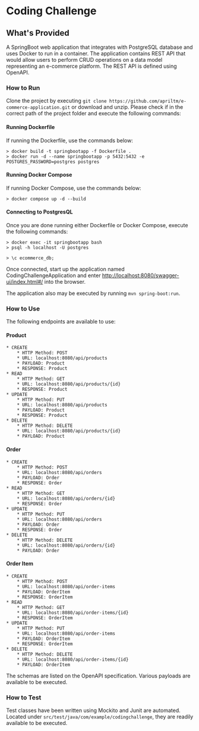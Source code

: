 # Coding Challenge
## What's Provided
A SpringBoot web application that integrates with PostgreSQL database and uses Docker to run in a container. The application contains REST API that would allow users to perform CRUD operations on a data model representing an e-commerce platform. The REST API is defined using OpenAPI.

### How to Run
Clone the project by executing ```git clone https://github.com/apriltm/e-commerce-application.git``` or download and unzip. Please check if in the correct path of the project folder and execute the following commands:
#### Running Dockerfile
If running the Dockerfile, use the commands below:
```aidl
> docker build -t springbootapp -f Dockerfile . 
> docker run -d --name springbootapp -p 5432:5432 -e POSTGRES_PASSWORD=postgres postgres
```
#### Running Docker Compose
If running Docker Compose, use the commands below:
```aidl
> docker compose up -d --build
```
#### Connecting to PostgresQL
Once you are done running either Dockerfile or Docker Compose, execute the following commands:
```aidl
> docker exec -it springbootapp bash
> psql -h localhost -U postgres

> \c ecommerce_db;
```

Once connected, start up the application named CodingChallengeApplication and enter <http://localhost:8080/swagger-ui/index.html#/> into the browser.

The application also may be executed by running `mvn spring-boot:run`.

### How to Use
The following endpoints are available to use:

#### Product

```
* CREATE
    * HTTP Method: POST 
    * URL: localhost:8080/api/products
    * PAYLOAD: Product
    * RESPONSE: Product
* READ
    * HTTP Method: GET 
    * URL: localhost:8080/api/products/{id}
    * RESPONSE: Product
* UPDATE
    * HTTP Method: PUT 
    * URL: localhost:8080/api/products
    * PAYLOAD: Product
    * RESPONSE: Product
* DELETE
    * HTTP Method: DELETE
    * URL: localhost:8080/api/products/{id}
    * PAYLOAD: Product
```

#### Order

```
* CREATE
    * HTTP Method: POST 
    * URL: localhost:8080/api/orders
    * PAYLOAD: Order
    * RESPONSE: Order
* READ
    * HTTP Method: GET 
    * URL: localhost:8080/api/orders/{id}
    * RESPONSE: Order
* UPDATE
    * HTTP Method: PUT 
    * URL: localhost:8080/api/orders
    * PAYLOAD: Order
    * RESPONSE: Order
* DELETE
    * HTTP Method: DELETE
    * URL: localhost:8080/api/orders/{id}
    * PAYLOAD: Order
```

#### Order Item

```
* CREATE
    * HTTP Method: POST 
    * URL: localhost:8080/api/order-items
    * PAYLOAD: OrderItem
    * RESPONSE: OrderItem
* READ
    * HTTP Method: GET 
    * URL: localhost:8080/api/order-items/{id}
    * RESPONSE: OrderItem
* UPDATE
    * HTTP Method: PUT 
    * URL: localhost:8080/api/order-items
    * PAYLOAD: OrderItem
    * RESPONSE: OrderItem
* DELETE
    * HTTP Method: DELETE
    * URL: localhost:8080/api/order-items/{id}
    * PAYLOAD: OrderItem
```

The schemas are listed on the OpenAPI specification. Various payloads are available to be executed.

### How to Test

Test classes have been written using Mockito and Junit are automated. Located under ```src/test/java/com/example/codingchallenge```, they are readily available to be executed.